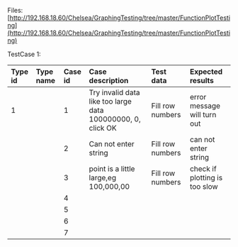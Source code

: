 Files:[http://192.168.18.60/Chelsea/GraphingTesting/tree/master/FunctionPlotTesting](http://192.168.18.60/Chelsea/GraphingTesting/tree/master/FunctionPlotTesting)

TestCase 1:

| Type id | Type name | Case id | Case description | Test data | Expected results |
| :--- | :--- | :--- | :--- | :--- | :--- |
| 1 |  | 1 | Try invalid data like too large data 100000000, 0, click OK | Fill row numbers | error message will turn out |
|  |  | 2 | Can not enter string | Fill row numbers | can not enter string |
|  |  | 3 | point is a little large,eg 100,000,00 | Fill row numbers | check if plotting is too slow |
|  |  | 4 |  |  |  |
|  |  | 5 |  |  |  |
|  |  | 6 |  |  |  |
|  |  | 7 |  |  |  |



